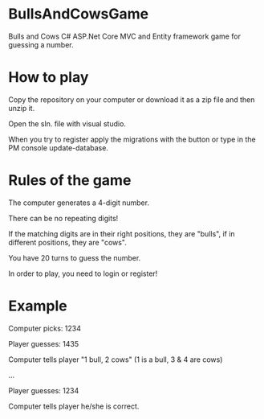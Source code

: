 # BullsAndCowsGame

Bulls and Cows C# ASP.Net Core MVC and Entity framework game for guessing a number.

# How to play
<p>Copy the repository on your computer or download it as a zip file and then unzip it.</p>
<p>Open the sln. file with visual studio.</p>
<p>When you try to register apply the migrations with the button or type in the PM console update-database.</p>

# Rules of the game
<p>The computer generates a 4-digit number.</p>
<p>There can be no repeating digits!</p>
<p>If the matching digits are in their right positions, they are "bulls", if in different positions, they are "cows".</p>
<p>You have 20 turns to guess the number.</p>
<p>In order to play, you need to login or register!</p>

# Example
<p>Computer picks: 1234<p>
<p>Player guesses: 1435</p>
<p>Computer tells player "1 bull, 2 cows" (1 is a bull, 3 & 4 are cows)<p>
<p>...</p>
<p>Player guesses: 1234<p>
<p>Computer tells player he/she is correct.</p>




